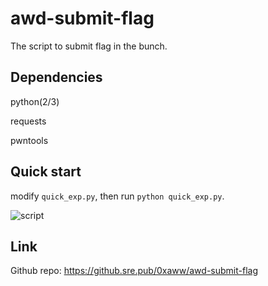 # awd-submit-flag

The script to submit flag in the bunch.

## Dependencies

python(2/3)

requests

pwntools

## Quick start

modify `quick_exp.py`, then run `python quick_exp.py`.

![script](https://github.sre.pub/0xaww/awd-submit-flag/raw/master/pic/image-20210622210314311.png)

## Link

Github repo: https://github.sre.pub/0xaww/awd-submit-flag